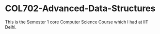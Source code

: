 # COL702-Advanced-Data-Structures
This is the Semester 1 core Computer Science Course which I had at IIT Delhi.
